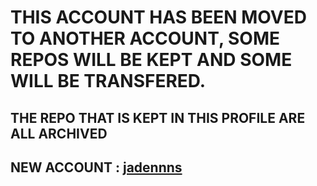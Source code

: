 # THIS ACCOUNT HAS BEEN MOVED TO ANOTHER ACCOUNT, SOME REPOS WILL BE KEPT AND SOME WILL BE TRANSFERED.
## THE REPO THAT IS KEPT IN THIS PROFILE ARE ALL ARCHIVED

## NEW ACCOUNT : [jadennns](https://github.com/jadennns/)
